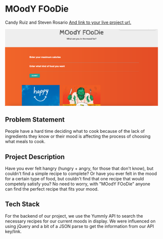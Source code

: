 # MOodY FOoDie

Candy Ruiz and Steven Rosario [And link to your live project url.](/)

![Example project image](Screenshot.png)


## Problem Statement
People have a hard time deciding what to cook because of the lack of ingredients they know or their mood is affecting the process of choosing what meals to cook. 

## Project Description
Have you ever felt hangry (hungry + angry, for those that don't know), but couldn't find a simple recipe to complete? Or have you ever felt in the mood for a certain type of food, but couldn't find
that one recipe that would competely satisfy you? No need to worry, with "MOodY FOoDie" anyone can find the perfect recipe that fits your mood.




## Tech Stack


For the backend of our project, we use the Yummly API to search the necessary recipes for our current moods in display. We were influenced on using jQuery and a bit of a JSON parse to get the information from our API key/link.  